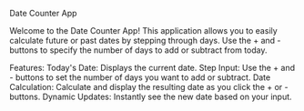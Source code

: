 Date Counter App

Welcome to the Date Counter App! This application allows you to easily calculate future or past dates by stepping through days. Use the + and - buttons to specify the number of days to add or subtract from today.

Features:
Today's Date: Displays the current date.
Step Input: Use the + and - buttons to set the number of days you want to add or subtract.
Date Calculation: Calculate and display the resulting date as you click the + or - buttons.
Dynamic Updates: Instantly see the new date based on your input.
